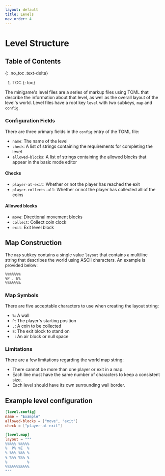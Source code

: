 ```yaml
---
layout: default
title: Levels
nav_order: 4
---
```


# Level Structure

## Table of Contents

{: .no_toc .text-delta}

1. TOC
   {: toc}

The minigame's level files are a series of markup files using TOML that describe the information about that level, as well as the overall layout of the level's world. Level files have a root key `level` with two subkeys, `map` and `config`.

### Configuration Fields

There are three primary fields in the `config` entry of the TOML file:

- `name`: The name of the level
- `check`: A list of strings containing the requirements for completing the level
- `allowed-blocks`: A list of strings containing the allowed blocks that appear in the basic mode editor

#### Checks

- `player-at-exit`: Whether or not the player has reached the exit
- `player-collects-all`: Whether or not the player has collected all of the coins

#### Allowed blocks

- `move`: Directional movement blocks
- `collect`: Collect coin clock
- `exit`: Exit level block

## Map Construction

The `map` subkey contains a single value `layout` that contains a multiline string that describes the world using ASCII characters. An example is provided below:

```
%%%%%%%
%P . E%
%%%%%%%
```

### Map Symbols

There are five acceptable characters to use when creating the layout string:

- `%`: A wall
- `P`: The player's starting position
- `.`: A coin to be collected
- `E`: The exit block to stand on
- <code>&nbsp;</code>: An air block or null space

### Limitations

There are a few limitations regarding the world map string:

- There cannot be more than one player or exit in a map.
- Each line must have the same number of characters to keep a consistent size.
- Each level should have its own surrounding wall border.

## Example level configuration

```toml
[level.config]
name = "Example"
allowed-blocks = ["move", "exit"]
check = ["player-at-exit"]

[level.map]
layout = """
%%%%% %%%%%
%  P% %E  %
% %%% %%% %
% %%% %%% %
%         %
%%%%%%%%%%%
"""
```

